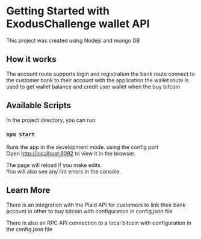# Getting Started with ExodusChallenge wallet API

This project was created using Nodejs and mongo DB

## How it works

The account route supports login and registration
the bank route connect to the customer bank to their account with the application 
the wallet route is used to get wallet balance and credit user wallet when the buy bitcoin

## Available Scripts

In the project directory, you can run:

### `npm start`

Runs the app in the development mode. using the config port \
Open [http://localhost:9092](http://localhost:9092) to view it in the browser.

The page will reload if you make edits.\
You will also see any lint errors in the console.

## Learn More

There is an integration with the Plaid API for customers to link their bank account in other to buy bitcoin with
configuration in config.json file

There is also an RPC API connection to a local bitcoin with configuration in the config.json file

